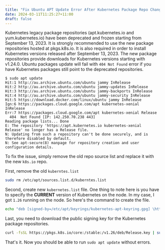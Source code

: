 ```yaml
---
title: "Fix Ubuntu APT Update Error After Kubernetes Package Repo Change"
date: 2024-03-11T11:25:27+11:00
draft: false
---
```


Kubernetes legacy package repositories (apt.kubernetes.io and yum.kubernetes.io) have been deprecated and frozen starting from September 13, 2023.  It is strongly recommended to use the new package repositories hosted at pkgs.k8s.io. It is also required in order to install Kubernetes versions released after September 13, 2023. The new package repositories provide downloads for Kubernetes versions starting with v1.24.0. Ubuntu packages update will fail with `404 Not Found` error if you have Kubernetes packages still point to the deprecated repositories.

```
$ sudo apt update
Hit:1 http://au.archive.ubuntu.com/ubuntu jammy InRelease
Hit:2 http://au.archive.ubuntu.com/ubuntu jammy-updates InRelease
Hit:3 http://au.archive.ubuntu.com/ubuntu jammy-backports InRelease
Hit:4 http://au.archive.ubuntu.com/ubuntu jammy-security InRelease
Hit:5 https://download.docker.com/linux/ubuntu jammy InRelease
Ign:6 https://packages.cloud.google.com/apt kubernetes-xenial InRelease
Err:7 https://packages.cloud.google.com/apt kubernetes-xenial Release
  404  Not Found [IP: 142.250.70.238 443]
Reading package lists... Done
E: The repository 'https://apt.kubernetes.io kubernetes-xenial Release' no longer has a Release file.
N: Updating from such a repository can't be done securely, and is therefore disabled by default.
N: See apt-secure(8) manpage for repository creation and user configuration details.
```

To fix the issue, simply remove the old repo source list and replace it with the new `k8s.io` repo.

First, remove the old `kuberntes.list`
```Bash
sudo rm /etc/apt/sources.list.d/kuberntes.list
```

Second, create new `kubernetes.list` file. One thing to note here is you have to specify the **CURRENT** version of Kubernetes on the node. In my case, I got `1.26` running on the node. So here's the command to create the file.
```Bash
echo "deb [signed-by=/etc/apt/keyrings/kubernetes-apt-keyring.gpg] \https://pkgs.k8s.io/core:/stable:/v1.26/deb/ /" \| sudo tee /etc/apt/sources.list.d/kubernetes.list
```

Last, you need to download the public signing key for the Kubernetes package repositories.
```Bash
curl -fsSL https://pkgs.k8s.io/core:/stable:/v1.26/deb/Release.key | sudo gpg --dearmor -o /etc/apt/keyrings/kubernetes-apt-keyring.gpg
```

That's it. Now you should be able to run `sudo apt update` without errors.
